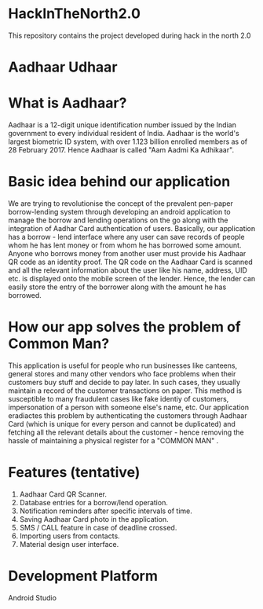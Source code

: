 # HackInTheNorth2.0
This repository contains the project developed during hack in the north 2.0

# Aadhaar Udhaar

# What is Aadhaar?
Aadhaar is a 12-digit unique identification number issued by the Indian government to every individual resident of India.
Aadhaar is the world's largest biometric ID system, with over 1.123 billion enrolled members as of 28 February 2017. Hence Aadhaar is called "Aam Aadmi Ka Adhikaar".

# Basic idea behind our application
We are trying to revolutionise the concept of the prevalent pen-paper borrow-lending system through developing an android application to manage the borrow and lending operations on the go along with the integration of Aadhar Card authentication of users. Basically, our application has a borrow - lend interface where any user can save records of people whom he has lent money or from whom he has borrowed some amount. Anyone who borrows money from another user must provide his Aadhaar QR code as an identity proof. The QR code on the Aadhaar Card is scanned and all the relevant information about the user like his name, address, UID etc. is displayed onto the mobile screen of the lender. Hence, the lender can easily store the entry of the borrower along with the amount he has borrowed.

# How our app solves the problem of Common Man?
This application is useful for people who run businesses like canteens, general stores and many other vendors who face problems when their customers buy stuff and decide to pay later. In such cases, they usually maintain a record of the customer transactions on paper. This method is susceptible to many fraudulent cases like fake identiy of customers, impersonation of a person with someone else's name, etc. Our application eradiactes this problem by authenticating the customers through Aadhaar Card (which is unique for every person and cannot be duplicated) and fetching all the relevant details about the customer - hence removing the hassle of maintaining a physical register for a "COMMON MAN" .


# Features (tentative)
1. Aadhaar Card QR Scanner.
2. Database entries for a borrow/lend operation.
2. Notification reminders after specific intervals of time.
3. Saving Aadhaar Card photo in the application.
4. SMS / CALL feature in case of deadline crossed.
5. Importing users from contacts.
6. Material design user interface.


# Development Platform
 Android Studio
